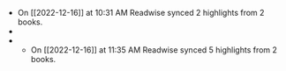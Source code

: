 - On [[2022-12-16]] at 10:31 AM Readwise synced 2 highlights from 2 books.
-
- * On [[2022-12-16]] at 11:35 AM Readwise synced 5 highlights from 2 books.